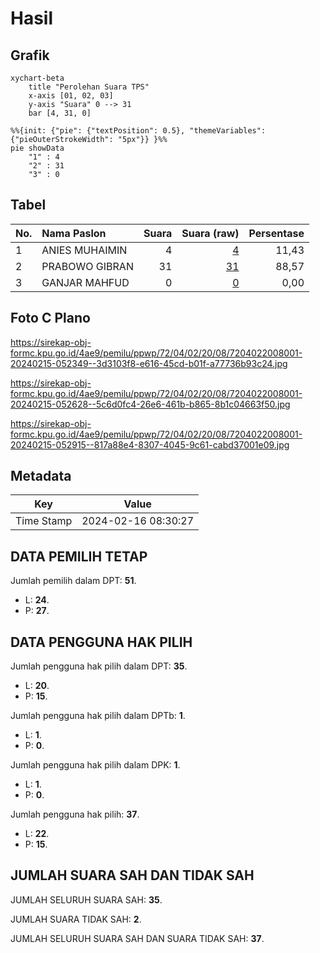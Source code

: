 # Hasil

## Grafik

```mermaid
xychart-beta
    title "Perolehan Suara TPS"
    x-axis [01, 02, 03]
    y-axis "Suara" 0 --> 31
    bar [4, 31, 0]
```

```mermaid
%%{init: {"pie": {"textPosition": 0.5}, "themeVariables": {"pieOuterStrokeWidth": "5px"}} }%%
pie showData
    "1" : 4
    "2" : 31
    "3" : 0
```

## Tabel

| No. | Nama Paslon    | Suara | Suara (raw) | Persentase |
|:--- |:-------------- | -----:| -----------:| ----------:|
| 1   | ANIES MUHAIMIN | 4     | [4][p-1]    | 11,43      |
| 2   | PRABOWO GIBRAN | 31    | [31][p-2]   | 88,57      |
| 3   | GANJAR MAHFUD  | 0     | [0][p-3]    | 0,00       |


[p-1]: https://github.com/gigit-pemilu/pemilu-2024-72-sulawesi-tengah/blob/main/pilpres/hitung-suara/sub/72-sulawesi-tengah/sub/04-toli-toli/sub/02-dampal-utara/sub/2008-simatang-utara/sub/001-tps/sub/paslon-1.txt
[p-2]: https://github.com/gigit-pemilu/pemilu-2024-72-sulawesi-tengah/blob/main/pilpres/hitung-suara/sub/72-sulawesi-tengah/sub/04-toli-toli/sub/02-dampal-utara/sub/2008-simatang-utara/sub/001-tps/sub/paslon-2.txt
[p-3]: https://github.com/gigit-pemilu/pemilu-2024-72-sulawesi-tengah/blob/main/pilpres/hitung-suara/sub/72-sulawesi-tengah/sub/04-toli-toli/sub/02-dampal-utara/sub/2008-simatang-utara/sub/001-tps/sub/paslon-3.txt

## Foto C Plano

https://sirekap-obj-formc.kpu.go.id/4ae9/pemilu/ppwp/72/04/02/20/08/7204022008001-20240215-052349--3d3103f8-e616-45cd-b01f-a77736b93c24.jpg

https://sirekap-obj-formc.kpu.go.id/4ae9/pemilu/ppwp/72/04/02/20/08/7204022008001-20240215-052628--5c6d0fc4-26e6-461b-b865-8b1c04663f50.jpg

https://sirekap-obj-formc.kpu.go.id/4ae9/pemilu/ppwp/72/04/02/20/08/7204022008001-20240215-052915--817a88e4-8307-4045-9c61-cabd37001e09.jpg


## Metadata

| Key        | Value               |
| ---------- | ------------------- |
| Time Stamp | 2024-02-16 08:30:27 |


## DATA PEMILIH TETAP

Jumlah pemilih dalam DPT: **51**.
 * L: **24**.
 * P: **27**.

## DATA PENGGUNA HAK PILIH

Jumlah pengguna hak pilih dalam DPT: **35**.
 * L: **20**.
 * P: **15**.

Jumlah pengguna hak pilih dalam DPTb: **1**.
 * L: **1**.
 * P: **0**.

Jumlah pengguna hak pilih dalam DPK: **1**.
 * L: **1**.
 * P: **0**.

Jumlah pengguna hak pilih: **37**.
 * L: **22**.
 * P: **15**.

## JUMLAH SUARA SAH DAN TIDAK SAH

JUMLAH SELURUH SUARA SAH: **35**.

JUMLAH SUARA TIDAK SAH: **2**.

JUMLAH SELURUH SUARA SAH DAN SUARA TIDAK SAH: **37**.


